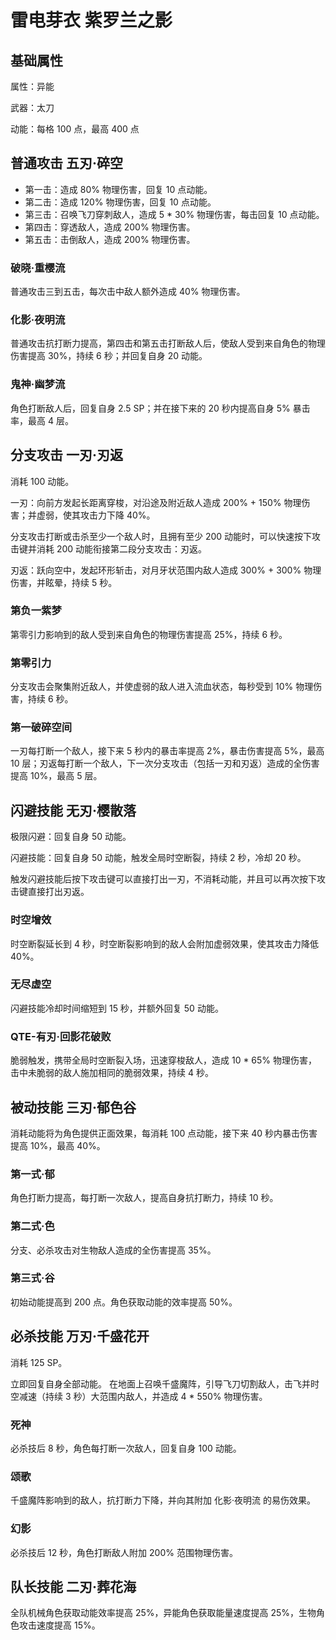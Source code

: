 # 雷电芽衣 紫罗兰之影

## 基础属性

属性：异能

武器：太刀

动能：每格 100 点，最高 400 点

## 普通攻击 五刃·碎空

* 第一击：造成 80% 物理伤害，回复 10 点动能。
* 第二击：造成 120% 物理伤害，回复 10 点动能。
* 第三击：召唤飞刀穿刺敌人，造成 5 * 30% 物理伤害，每击回复 10 点动能。
* 第四击：穿透敌人，造成 200% 物理伤害。
* 第五击：击倒敌人，造成 200% 物理伤害。

### 破晓·重樱流

普通攻击三到五击，每次击中敌人额外造成 40% 物理伤害。

### 化影·夜明流

普通攻击抗打断力提高，第四击和第五击打断敌人后，使敌人受到来自角色的物理伤害提高 30%，持续 6 秒；并回复自身 20 动能。

### 鬼神·幽梦流

角色打断敌人后，回复自身 2.5 SP；并在接下来的 20 秒内提高自身 5% 暴击率，最高 4 层。

## 分支攻击 一刃·刃返

消耗 100 动能。

一刃：向前方发起长距离穿梭，对沿途及附近敌人造成 200% + 150% 物理伤害；并虚弱，使其攻击力下降 40%。

分支攻击打断或击杀至少一个敌人时，且拥有至少 200 动能时，可以快速按下攻击键并消耗 200 动能衔接第二段分支攻击：刃返。

刃返：跃向空中，发起环形斩击，对月牙状范围内敌人造成 300% + 300% 物理伤害，并眩晕，持续 5 秒。

### 第负一紫梦

第零引力影响到的敌人受到来自角色的物理伤害提高 25%，持续 6 秒。

### 第零引力

分支攻击会聚集附近敌人，并使虚弱的敌人进入流血状态，每秒受到 10% 物理伤害，持续 6 秒。

### 第一破碎空间

一刃每打断一个敌人，接下来 5 秒内的暴击率提高 2%，暴击伤害提高 5%，最高 10 层；刃返每打断一个敌人，下一次分支攻击（包括一刃和刃返）造成的全伤害提高 10%，最高 5 层。

## 闪避技能 无刃·樱散落

极限闪避：回复自身 50 动能。

闪避技能：回复自身 50 动能，触发全局时空断裂，持续 2 秒，冷却 20 秒。

触发闪避技能后按下攻击键可以直接打出一刃，不消耗动能，并且可以再次按下攻击键直接打出刃返。

### 时空增效

时空断裂延长到 4 秒，时空断裂影响到的敌人会附加虚弱效果，使其攻击力降低 40%。

### 无尽虚空

闪避技能冷却时间缩短到 15 秒，并额外回复 50 动能。

### QTE-有刃·回影花破败

脆弱触发，携带全局时空断裂入场，迅速穿梭敌人，造成 10 * 65% 物理伤害，击中未脆弱的敌人施加相同的脆弱效果，持续 4 秒。

## 被动技能 三刃·郁色谷

消耗动能将为角色提供正面效果，每消耗 100 点动能，接下来 40 秒内暴击伤害提高 10%，最高 40%。

### 第一式·郁

角色打断力提高，每打断一次敌人，提高自身抗打断力，持续 10 秒。

### 第二式·色

分支、必杀攻击对生物敌人造成的全伤害提高 35%。

### 第三式·谷

初始动能提高到 200 点。角色获取动能的效率提高 50%。

## 必杀技能 万刃·千盛花开

消耗 125 SP。

立即回复自身全部动能。
在地面上召唤千盛魔阵，引导飞刀切割敌人，击飞并时空减速（持续 3 秒）大范围内敌人，并造成 4 * 550% 物理伤害。

### 死神

必杀技后 8 秒，角色每打断一次敌人，回复自身 100 动能。

### 颂歌

千盛魔阵影响到的敌人，抗打断力下降，并向其附加 化影·夜明流 的易伤效果。

### 幻影

必杀技后 12 秒，角色打断敌人附加 200% 范围物理伤害。

## 队长技能 二刃·葬花海

全队机械角色获取动能效率提高 25%，异能角色获取能量速度提高 25%，生物角色攻击速度提高 15%。
